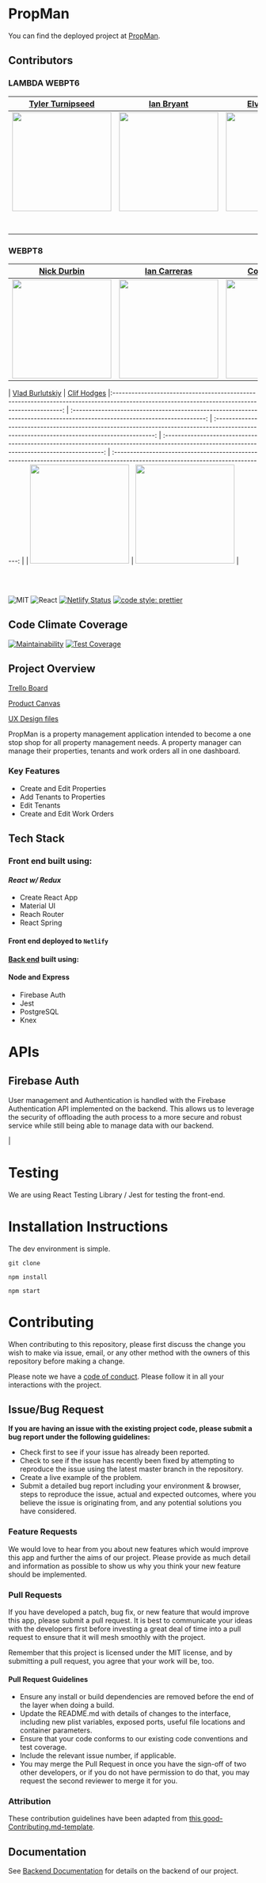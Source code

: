 # PropMan

You can find the deployed project at [PropMan](https://propman.netlify.com).

## Contributors

### LAMBDA WEBPT6

|                                                   [Tyler Turnipseed](https://techturnip.us/)                                                   |                                          [Ian Bryant](https://ixlives.github.io/)                                          |                                                 [Elvis Gonzalez](https://www.elvisjg.com/)                                                  |                                                   [Tewodros Zenebe](https://github.com/)                                                    |                                      [Anthony Vigliotta](https://www.anthonyvigliotta.com)                                       |
| :--------------------------------------------------------------------------------------------------------------------------------------------: | :------------------------------------------------------------------------------------------------------------------------: | :-----------------------------------------------------------------------------------------------------------------------------------------: | :-----------------------------------------------------------------------------------------------------------------------------------------: | :------------------------------------------------------------------------------------------------------------------------------: |
| [<img src="https://www.dalesjewelers.com/wp-content/uploads/2018/10/placeholder-silhouette-male.png" width = "200" />](https://techturnip.us/) |                 [<img src="https://i.imgur.com/RooKtzp.jpg" width = "200" />](https://ixlives.github.io/)                  | [<img src="https://www.dalesjewelers.com/wp-content/uploads/2018/10/placeholder-silhouette-male.png" width = "200" />](https://github.com/) | [<img src="https://www.dalesjewelers.com/wp-content/uploads/2018/10/placeholder-silhouette-male.png" width = "200" />](https://github.com/) |                 [<img src="https://i.imgur.com/ADKOTbq.jpg" width = "200" />](https://www.anthonyvigliotta.com)                  |
|                            [<img src="https://github.com/favicon.ico" width="15"> ](https://github.com/techturnip)                             |                    [<img src="https://github.com/favicon.ico" width="15"> ](https://github.com/IXLives)                    |                            [<img src="https://github.com/favicon.ico" width="15"> ](https://github.com/ElvisJG/)                            |                          [<img src="https://github.com/favicon.ico" width="15"> ](https://github.com/Teddyzenebe)                           |                     [<img src="https://github.com/favicon.ico" width="15"> ](https://github.com/anthonyvigz)                     |
|       [ <img src="https://static.licdn.com/sc/h/al2o9zrvru7aqj8e1x2rzsrca" width="15"> ](https://www.linkedin.com/in/tyler-turnipseed/)        | [ <img src="https://static.licdn.com/sc/h/al2o9zrvru7aqj8e1x2rzsrca" width="15"> ](https://www.linkedin.com/in/ian-bryant) |          [ <img src="https://static.licdn.com/sc/h/al2o9zrvru7aqj8e1x2rzsrca" width="15"> ](https://www.linkedin.com/in/elvisjg/)           |              [ <img src="https://static.licdn.com/sc/h/al2o9zrvru7aqj8e1x2rzsrca" width="15"> ](https://www.teddyzenebe.com/)               | [ <img src="https://static.licdn.com/sc/h/al2o9zrvru7aqj8e1x2rzsrca" width="15"> ](https://www.linkedin.com/in/anthonyvigliotta) |

### WEBPT8

|                                       [Nick Durbin](https://github.com/nickdurbin)                                        |                                      [Ian Carreras](https://github.com/IanCarreras)                                       |                                      [Cole Gonzalez](https://github.com/gcolegonzales)                                      |                                       [Danny Town](https://github.com/dannyotown)                                        |                                       [Adam Penman](https://github.com/adamcpenman)                                       |
| :-----------------------------------------------------------------------------------------------------------------------: | :-----------------------------------------------------------------------------------------------------------------------: | :-------------------------------------------------------------------------------------------------------------------------: | :----------------------------------------------------------------------------------------------------------------------: | :-----------------------------------------------------------------------------------------------------------------------: |
| [<img src="https://avatars1.githubusercontent.com/u/29196449?s=460&v=4" width = "200" />](https://github.com/nickdurbin/) | [<img src="https://avatars1.githubusercontent.com/u/21982111?s=460&v=4" width = "200" />](https://github.com/IanCarreras) | [<img src="https://avatars0.githubusercontent.com/u/51096919?s=460&v=4" width = "200" />](https://github.com/gcolegonzales) | [<img src="https://avatars2.githubusercontent.com/u/47186976?s=460&v=4" width = "200" />](https://github.com/dannyotown) | [<img src="https://avatars0.githubusercontent.com/u/50333588?s=460&v=4" width = "200" />](https://github.com/adamcpenman) |

| [Vlad Burlutskiy](https://github.com/nezlobnaya) | [Clif Hodges](https://github.com/clifhodges13) |:--------------------------------------------------------------------------------------------------------------------------------------------: | :------------------------------------------------------------------------------------------------------------------------: | :-----------------------------------------------------------------------------------------------------------------------------------------: | :-----------------------------------------------------------------------------------------------------------------------------------------: | :------------------------------------------------------------------------------------------------------------------------------: |
| [<img src="https://avatars3.githubusercontent.com/u/42080781?s=460&v=4" width = "200" />](https://github.com/nezlobnaya) | [<img src="https://avatars0.githubusercontent.com/u/42706685?s=460&v=4" width = "200" />](https://github.com/clifhodges13) |

<br>
<br>

![MIT](https://img.shields.io/packagist/l/doctrine/orm.svg)
![React](https://img.shields.io/badge/React-^16.11.0-blue.svg)
[![Netlify Status](https://api.netlify.com/api/v1/badges/83bda242-4235-4808-9210-bb1de95fce6a/deploy-status)](https://propman.netlify.com/)
[![code style: prettier](https://img.shields.io/badge/code_style-prettier-ff69b4.svg?style=flat-square)](https://github.com/prettier/prettier)

## Code Climate Coverage

[![Maintainability](https://api.codeclimate.com/v1/badges/13baf4470c5774f866a4/maintainability)](https://codeclimate.com/github/Lambda-School-Labs/property-manager-fe/maintainability)
[![Test Coverage](https://api.codeclimate.com/v1/badges/13baf4470c5774f866a4/test_coverage)](https://codeclimate.com/github/Lambda-School-Labs/property-manager-fe/test_coverage)

## Project Overview

[Trello Board](https://trello.com/b/mKfgx81y/property-manager)

[Product Canvas](https://www.notion.so/Property-Manager-bd4c33b5c8974b8aa938512b993f9108)

[UX Design files](https://www.figma.com/file/Mtjt9s7kxfGmh6fIgEszRY/PropMan?node-id=0%3A1)

PropMan is a property management application intended to become a one stop shop for all property management needs. A property manager can manage their properties, tenants and work orders all in one dashboard.

### Key Features

- Create and Edit Properties
- Add Tenants to Properties
- Edit Tenants
- Create and Edit Work Orders

## Tech Stack

### Front end built using:

#### _React w/ Redux_

- Create React App
- Material UI
- Reach Router
- React Spring

#### Front end deployed to `Netlify`

#### [Back end](https://github.com/Lambda-School-Labs/property-manager-be) built using:

#### Node and Express

- Firebase Auth
- Jest
- PostgreSQL
- Knex

# APIs

## Firebase Auth

User management and Authentication is handled with the Firebase Authentication API implemented on the backend. This allows us to leverage the security of offloading the auth process to a more secure and robust service while still being able to manage data with our backend.

<!--
## 2️⃣ Payment API here

🚫Replace text below with a description of the API

This is the way you take out your flustrations. Get away from those little Christmas tree things we used to make in school. Isn't it fantastic that you can change your mind and create all these happy things? Everything's not great in life, but we can still find beauty in it.

## 3️⃣ Misc API here

🚫Replace text below with a description of the API

You can do anything your heart can imagine. In life you need colors. This is where you take out all your hostilities and frustrations. It's better than kicking the puppy dog around and all that so. I'm sort of a softy, I couldn't shoot Bambi except with a camera. Trees get lonely too, so we'll give him a little friend. We'll lay all these little funky little things in there.

## 3️⃣ Misc API here

🚫Replace text below with a description of the API

When you do it your way you can go anywhere you choose. Let your heart take you to wherever you want to be. If I paint something, I don't want to have to explain what it is. A tree needs to be your friend if you're going to paint him. That's a son of a gun of a cloud. Even the worst thing we can do here is good.

## 3️⃣ Misc API here

🚫Replace text below with a description of the API

Volunteering your time; it pays you and your whole community fantastic dividends. Maybe there's a happy little waterfall happening over here. You can spend all day playing with mountains. We don't have to be committed. We are just playing here. You have freedom here. The only guide is your heart. It's cold, but it's beautiful.

# 3️⃣ Environment Variables

In order for the app to function correctly, the user must set up their own environment variables. There should be a .env file containing the following:

🚫These are just examples, replace them with the specifics for your app

    *  REACT_APP_apiKey - this is your Google API key, which can be generated in the Google Cloud Console
    *  REACT_APP_authDomain - when you set up your Firebase project, this information will be in the dashboard
    *  REACT_APP_databaseURL - in the Firebase dashboard
    *  REACT_APP_projectID - in the Firebase dashboard
    *  REACT_APP_storageBucket - in the Firebase dashboard
    *  REACT_APP_messagingSenderId - in the Firebase dashboard
    *  REACT_APP_stripe_API - this is your public Stripe API key, generated in the Stripe dashboard
    *  REACT_APP_backendURL - optional for your local development server
    *  REACT_APP_clientid - this is the Stripe_connect clientID, generated in Stripe_connect settings
    *  REACT_APP_stripe_plan - this is the ID for a second Stripe subscription plan, generated under Stripe products

# 5️⃣ Content Licenses

🚫For all content - images, icons, etc, use this table to document permission of use. Remove the two placeholders and add you content to this table

| Image Filename | Source / Creator | License                                                                      |
| -------------- | ---------------- | ---------------------------------------------------------------------------- |
| doodles.png    | Nicole Bennett   | [Creative Commons](https://www.toptal.com/designers/subtlepatterns/doodles/) |
| rings.svg      | Sam Herbert      | [MIT](https://github.com/SamHerbert/SVG-Loaders)                             | --> |

# Testing

We are using React Testing Library / Jest for testing the front-end.

# Installation Instructions

The dev environment is simple.

```
git clone

npm install

npm start
```

<!-- ## Other Scripts

🚫replace these examples with your own

    * typecheck - runs the TypeScript compiler
    * build - creates a build of the application
    * start - starts the production server after a build is created
    * test - runs tests in **tests** directory \* eject - copy the configuration files and dependencies into the project so you have full control over them -->

# Contributing

When contributing to this repository, please first discuss the change you wish to make via issue, email, or any other method with the owners of this repository before making a change.

Please note we have a [code of conduct](./CODE_OF_CONDUCT.md). Please follow it in all your interactions with the project.

## Issue/Bug Request

**If you are having an issue with the existing project code, please submit a bug report under the following guidelines:**

- Check first to see if your issue has already been reported.
- Check to see if the issue has recently been fixed by attempting to reproduce the issue using the latest master branch in the repository.
- Create a live example of the problem.
- Submit a detailed bug report including your environment & browser, steps to reproduce the issue, actual and expected outcomes, where you believe the issue is originating from, and any potential solutions you have considered.

### Feature Requests

We would love to hear from you about new features which would improve this app and further the aims of our project. Please provide as much detail and information as possible to show us why you think your new feature should be implemented.

### Pull Requests

If you have developed a patch, bug fix, or new feature that would improve this app, please submit a pull request. It is best to communicate your ideas with the developers first before investing a great deal of time into a pull request to ensure that it will mesh smoothly with the project.

Remember that this project is licensed under the MIT license, and by submitting a pull request, you agree that your work will be, too.

#### Pull Request Guidelines

- Ensure any install or build dependencies are removed before the end of the layer when doing a build.
- Update the README.md with details of changes to the interface, including new plist variables, exposed ports, useful file locations and container parameters.
- Ensure that your code conforms to our existing code conventions and test coverage.
- Include the relevant issue number, if applicable.
- You may merge the Pull Request in once you have the sign-off of two other developers, or if you do not have permission to do that, you may request the second reviewer to merge it for you.

### Attribution

These contribution guidelines have been adapted from [this good-Contributing.md-template](https://gist.github.com/PurpleBooth/b24679402957c63ec426).

## Documentation

See [Backend Documentation](https://pt6-propman.herokuapp.com/) for details on the backend of our project.
